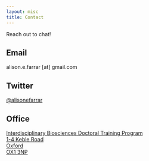 ```yaml
---
layout: misc
title: Contact
---
```

Reach out to chat!
## Email
alison.e.farrar [at] gmail.com
## Twitter
[@alisonefarrar](https://twitter.com/alisonefarrar)
## Office
[Interdisciplinary Biosciences Doctoral Training Program\
1-4 Keble Road\
Oxford\
OX1 3NP](https://goo.gl/maps/5QrjekAdRL877imW8)
